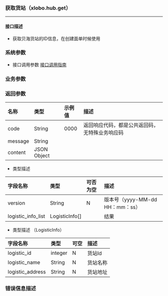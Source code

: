 ### 获取货站（xlobo.hub.get）

---

#### 接口描述

* 获取贝海货站的ID信息，在创建面单时候使用

### 系统参数

* 接口调用参数 [接口调用指南](/openapi/how-to-call-api.md)

### 业务参数


### 返回参数

| 名称 | 类型 | 示例值 | 描述 |
| :--- | :--- | :--- | :--- |
| code | String | 0000 | 返回响应代码，都是公共返回码，无特殊业务响应码 |
| message | String |  |  |
| content | JSON Object |  |  |



*  类型描述

| 字段名称 | 类型 | 可否为空 | 描述 |
| :--- | :--- | :--- | :--- |
| version | String | N | 版本号（yyyy-MM-dd HH：mm：ss） |
| logistic_info_list | LogisticInfo[] |  |结果  |



*  类型描述 （LogisticInfo）

| 字段名称 | 类型 | 可空 | 描述 |
| :--- | :--- | :--- | :--- |
| logistic_id | integer | N | 货站Id |
| logistic_name | String | N | 货站名称 |
| logistic_address | String | N | 货站地址 |


### 错误信息描述